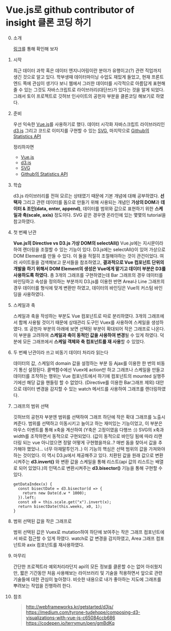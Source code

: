 # Vue.js로 github contributor of insight 클론 코딩 하기

0. 소개

    [링크](https://github.com/luke-hanwook/vue-d3-github-clone-coding)를 통해 확인해 보자

1. 시작

    최근 데이터 과학 혹은 데이터 엔지니어링이란 분야가 유행이고(?) 관련 직업까지 생긴 것으로 알고 있다. 학부생때 데이터마이닝 수업도 재밌게 들었고, 현재 프론트엔드 쪽에 관심이 생기다 보니 웹에서 그러한 데이터를 시각적으로 아름답게 표현해줄 수 있는 그것도 자바스크립트로 라이브러리(대단쓰)가 있다는 것을 알게 되었다. 그래서 토이 프로젝트로 깃허브 인사이트의 공헌자 부분을 클론코딩 해보기로 하였다.

2. 준비

    우선 익숙한 [Vue.js](https://kr.vuejs.org/)를 사용하기로 했다. 데이터 시각화 자바스크립트 라이브러리인 [d3.js](https://d3js.org/) 그리고 코드로 이미지를 구현할 수 있는 [SVG](https://developer.mozilla.org/ko/docs/Web/SVG/Tutorial), 마지막으로 [Github의 Statistics API](https://developer.github.com/v3/repos/statistics/)

    정리하자면
      - [Vue.js](https://kr.vuejs.org/)
      - [d3.js](https://d3js.org/)
      - [SVG](https://developer.mozilla.org/ko/docs/Web/SVG/Tutorial)
      - [Github의 Statistics API](https://developer.github.com/v3/repos/statistics/)

3. 학습

    d3.js 라이브러리를 전혀 모르는 상태였기 때문에 기본 개념에 대해 공부하였다. **선택자** 그리고 관련 데이터를 돔으로 만들기 위해 사용되는 개념인 **가상의 DOM**과 **데이터 & 조인(data, enter, append)**, 데이터를 범위와 값으로 표현하기 위한 **스케일과 축(scale, axis)** 정도이다. SVG 같은 경우엔 온라인에 있는 몇몇의 tutorial을 참고하였다.

4. 첫 번째 난관

    **Vue.js의 Directive vs D3.js 가상 DOM의 selectAll()**
    Vue.js에는 지시문이라 하여 랜더링을 조절할 수 있는 기능이 있다. D3.js에는 selectAll()이 있어 가상으로 DOM Element를 만들 수 있다. 이 둘을 적절히 조절해야하는 것이 관건이었다. 여러 사이트들을 검색해보고 문서들을 참조하였고, **결과적으로 Vue 컴포넌트 단위의 개발을 하기 위해서 DOM Element의 생성은 Vue에게 맡기고 데이터 부분은 D3를 사용하도록 하였다.** 총 3개의 그래프를 구현하였는데 Bar 그래프의 경우 데이터를 바인딩하고 속성을 정의하는 부분까지 D3.js를 이용한 반면 Area나 Line 그래프의 경우 데이터를 형식에 맞게 변환만 하였고, 데이터의 바인딩은 Vue의 커스텀 바인딩을 사용하였다.

5. 스케일과 축

    스케일과 축을 작성하는 부분도 Vue 컴포넌트로 따로 분리하였다. 3개의 그래프에서 함께 사용될 것이기 때문에 상태관리 도구인 Vuex를 사용하여 스케일을 생성하였다. 또 공헌자 부분의 아래에 보면 선택된 부분이 확대되어 작은 그래프로 나온다. 이 부분을 고려하여 **스케일과 축이 동적인 값을 사용하여 변경**될 수 있게 하였다. 덕 분에 모든 그래프에서 **스케일 객체와 축 컴포넌트를 재 사용**할 수 있었다.

6. 두 번째 난관이라 쓰고 비동기 데이터 처리라 읽는다

    데이터의 값, 스케일의 domain 값을 설정하는 부분 등 Ajax를 이용한 한 번의 비동기 통신 설정된다. 콜백함수에선 Vuex에 action만 하고 그래프나 스케일을 만들고 데이터를 조작하는 행위는 Vue 컴포넌트에서 하기에 컴포넌트의 mounted 실행주기에선 해당 값을 핸들링 할 수 없었다. (Directive를 이용한 Bar그래프 제외) 대안으로 데이터 변경을 감지할 수 있는 watch 메서드를 사용하여 그래프를 랜더링하였다.

7. 그래프의 범위 선택

    깃허브의 공헌자 부분엔 범위를 선택하여 그래프 하단에 작은 확대 그래프를 노출시켜준다. 범위를 선택하고 이동시키고 늘이고 하는 재미있는 기능이었고, 이 부분은 마우스 이벤트를 통해 x축을 계산하여 (Y축은 고정이였음 다행쓰 :)) SVG의 x축과 width를 조작하면서 동적으로 구현되었다. (값이 동적으로 바인딩 됨에 따라 리랜더링 되는 vue 아니었으면 정말 어떻게 구현했을까요..? 매번 돔을 찾아서 값을 추가해야 했었나... 너무 아재말투인가..) 이 기능의 핵심은 선택 범위의 값을 가져와야 하는 것이었다. 이 역시 D3.js에서 제공해주고 있다. 치환된 값을 원래 값으로 변환 시켜주는 **d3.invert()** 와 변환 값을 스케일을 통해 리스트(api 값의 리스트는 배열로 되어 있었다.)의 인덱스로 변환시켜주는 **d3.bisector()** 기능을 통해 구현할 수 있다.

      ```
      getDataIndex(x) {
        const bisectDate = d3.bisector(d => {
          return new Date(d.w * 1000);
        }).left;
        const x0 = this.scale.get("x").invert(x);
        return bisectDate(this.weeks, x0, 1);
      }
      ```

8. 범위 선택된 값을 작은 그래프로

    범위 선택된 값은 Vuex로 mutation하여 하단에 보여주는 작은 그래프 컴포넌트에서 바로 접근할 수 있게 하였다. watch로 값 변경을 감지하였고, Area 그래프 컴포넌트와 axix 컴포넌트를 재사용하였다.

9. 마무리

    간단한 프로젝트라 예외처리라던지 api의 모든 정보를 클론할 수는 없어 아쉬웠지만, 짧은 기간동안 처음 사용해보는 라이브러리 및 기술을 적용하면서 앞으로 관련 기술들에 대한 관심이 높아졌다. 비슷한 내용으로 내가 좋아하는 지도에 그래프를 뿌려보는 작업을 진행하려 한다.


10. 참조
    > http://webframeworks.kr/getstarted/d3js/  
    >https://medium.com/tyrone-tudehope/composing-d3-visualizations-with-vue-js-c65084ccb686  
    >https://codepen.io/terrymun/pen/gmBdKq
